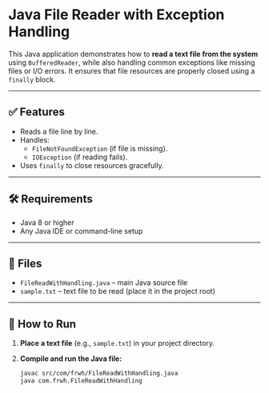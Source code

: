 # Java File Reader with Exception Handling

This Java application demonstrates how to **read a text file from the system** using `BufferedReader`, while also handling common exceptions like missing files or I/O errors. It ensures that file resources are properly closed using a `finally` block.

---

## ✅ Features

- Reads a file line by line.
- Handles:
  - `FileNotFoundException` (if file is missing).
  - `IOException` (if reading fails).
- Uses `finally` to close resources gracefully.

---

## 🛠️ Requirements

- Java 8 or higher
- Any Java IDE or command-line setup

---

## 📂 Files

- `FileReadWithHandling.java` – main Java source file
- `sample.txt` – text file to be read (place it in the project root)

---

## 🚀 How to Run

1. **Place a text file** (e.g., `sample.txt`) in your project directory.
2. **Compile and run the Java file:**

   ```bash
   javac src/com/frwh/FileReadWithHandling.java
   java com.frwh.FileReadWithHandling
